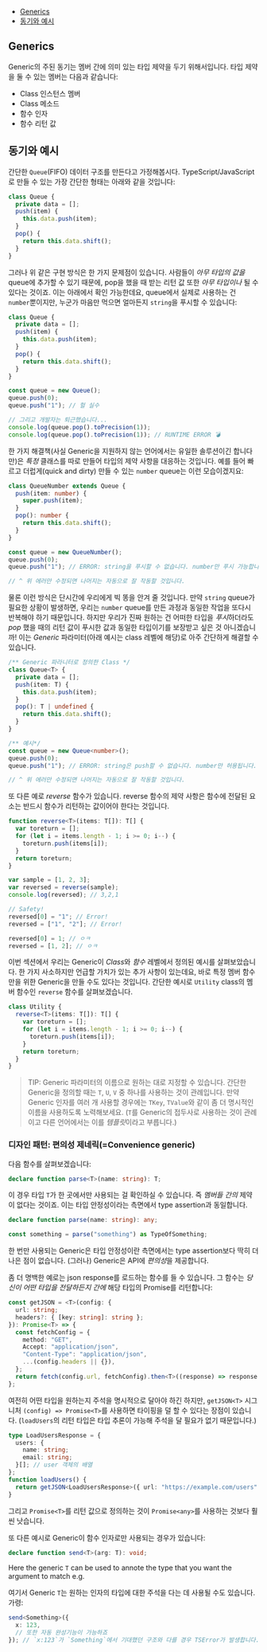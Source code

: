 - [Generics](#generics)
- [동기와 예시](#동기와-예시)

## Generics

Generic의 주된 동기는 멤버 간에 의미 있는 타입 제약을 두기 위해서입니다. 타입 제약을 둘 수 있는 멤버는 다음과 같습니다:

- Class 인스턴스 멤버
- Class 메소드
- 함수 인자
- 함수 리턴 값

## 동기와 예시

간단한 `Queue`(FIFO) 데이터 구조를 만든다고 가정해봅시다. TypeScript/JavaScript로 만들 수 있는 가장 간단한 형태는 아래와 같을 것입니다:

```ts
class Queue {
  private data = [];
  push(item) {
    this.data.push(item);
  }
  pop() {
    return this.data.shift();
  }
}
```

그러나 위 같은 구현 방식은 한 가지 문제점이 있습니다. 사람들이 _아무 타입의 값을_ queue에 추가할 수 있기 때문에, pop을 했을 때 받는 리턴 값 또한 _아무 타입이나_ 될 수 있다는 것이죠. 이는 아래에서 확인 가능한데요, queue에서 실제로 사용하는 건 `number`뿐이지만, 누군가 마음만 먹으면 얼마든지 `string`을 푸시할 수 있습니다:

```ts
class Queue {
  private data = [];
  push(item) {
    this.data.push(item);
  }
  pop() {
    return this.data.shift();
  }
}

const queue = new Queue();
queue.push(0);
queue.push("1"); // 헐 실수

// 그리고 개발자는 퇴근했습니다...
console.log(queue.pop().toPrecision(1));
console.log(queue.pop().toPrecision(1)); // RUNTIME ERROR 💣
```

한 가지 해결책(사실 Generic을 지원하지 않는 언어에서는 유일한 솔루션이긴 합니다만)은 _특정_ 클래스를 따로 만들어 타입의 제약 사항을 대응하는 것입니다. 예를 들어 빠르고 더럽게(quick and dirty) 만들 수 있는 `number` queue는 이런 모습이겠지요:

```ts
class QueueNumber extends Queue {
  push(item: number) {
    super.push(item);
  }
  pop(): number {
    return this.data.shift();
  }
}

const queue = new QueueNumber();
queue.push(0);
queue.push("1"); // ERROR: string을 푸시할 수 없습니다. number만 푸시 가능합니다.

// ^ 위 에러만 수정되면 나머지는 자동으로 잘 작동할 것입니다.
```

물론 이런 방식은 단시간에 우리에게 빅 똥을 안겨 줄 것입니다. 만약 `string` queue가 필요한 상황이 발생하면, 우리는 `number` queue를 만든 과정과 동일한 작업을 또다시 반복해야 하기 때문입니다. 하지만 우리가 진짜 원하는 건 어떠한 타입을 *푸시*하더라도 _pop_ 했을 때의 리턴 값이 푸시한 값과 동일한 타입이기를 보장받고 싶은 것 아니겠습니까! 이는 _Generic_ 파라미터(아래 예시는 class 레벨에 해당)로 아주 간단하게 해결할 수 있습니다.

```ts
/** Generic 파라니터로 정의한 Class */
class Queue<T> {
  private data = [];
  push(item: T) {
    this.data.push(item);
  }
  pop(): T | undefined {
    return this.data.shift();
  }
}

/** 예시*/
const queue = new Queue<number>();
queue.push(0);
queue.push("1"); // ERROR: string은 push할 수 없습니다. number만 허용됩니다.

// ^ 위 에러만 수정되면 나머지는 자동으로 잘 작동할 것입니다.
```

또 다른 예로 _reverse_ 함수가 있습니다. reverse 함수의 제약 사항은 함수에 전달된 요소는 반드시 함수가 리턴하는 값이어야 한다는 것입니다.

```ts
function reverse<T>(items: T[]): T[] {
  var toreturn = [];
  for (let i = items.length - 1; i >= 0; i--) {
    toreturn.push(items[i]);
  }
  return toreturn;
}

var sample = [1, 2, 3];
var reversed = reverse(sample);
console.log(reversed); // 3,2,1

// Safety!
reversed[0] = "1"; // Error!
reversed = ["1", "2"]; // Error!

reversed[0] = 1; // ㅇㅋ
reversed = [1, 2]; // ㅇㅋ
```

이번 섹션에서 우리는 Generic이 *Class*와 _함수_ 레벨에서 정의된 예시를 살펴보았습니다. 한 가지 사소하지만 언급할 가치가 있는 추가 사항이 있는데요, 바로 특정 멤버 함수만을 위한 Generic을 만들 수도 있다는 것입니다. 간단한 예시로 `Utility` class의 멤버 함수인 `reverse` 함수를 살펴보겠습니다.

```ts
class Utility {
  reverse<T>(items: T[]): T[] {
    var toreturn = [];
    for (let i = items.length - 1; i >= 0; i--) {
      toreturn.push(items[i]);
    }
    return toreturn;
  }
}
```

> TIP: Generic 파라미터의 이름으로 원하는 대로 지정할 수 있습니다. 간단한 Generic을 정의할 때는 `T`, `U`, `V` 중 하나를 사용하는 것이 관례입니다. 만약 Generic 인자를 여러 개 사용할 경우에는 `TKey`, `TValue`와 같이 좀 더 명시적인 이름을 사용하도록 노력해보세요. (`T`를 Generic의 접두사로 사용하는 것이 관례이고 다른 언어에서는 이를 *템플릿*이라고 부릅니다.)

### 디자인 패턴: 편의성 제네릭(=Convenience generic)

다음 함수를 살펴보겠습니다:

```ts
declare function parse<T>(name: string): T;
```

이 경우 타입 `T`가 한 곳에서만 사용되는 걸 확인하실 수 있습니다. 즉 _멤버들 간의_ 제약이 없다는 것이죠. 이는 타입 안정성이라는 측면에서 type assertion과 동일합니다.

```ts
declare function parse(name: string): any;

const something = parse("something") as TypeOfSomething;
```

한 번만 사용되는 Generic은 타입 안정성이란 측면에서는 type assertion보다 딱히 더 나은 점이 없습니다. (그러나) Generic은 API에 *편의성*을 제공합니다.

좀 더 명백한 예로는 json response를 로드하는 함수를 들 수 있습니다. 그 함수는 _당신이 어떤 타입을 전달하든지 간에_ 해당 타입의 Promise를 리턴합니다:

```ts
const getJSON = <T>(config: {
  url: string;
  headers?: { [key: string]: string };
}): Promise<T> => {
  const fetchConfig = {
    method: "GET",
    Accept: "application/json",
    "Content-Type": "application/json",
    ...(config.headers || {}),
  };
  return fetch(config.url, fetchConfig).then<T>((response) => response.json());
};
```

여전히 어떤 타입을 원하는지 주석을 명시적으로 달아야 하긴 하지만, `getJSON<T>` 시그니처 `(config) => Promise<T>`를 사용하면 타이핑을 덜 할 수 있다는 장점이 있습니다. (`loadUsers`의 리턴 타입은 타입 추론이 가능해 주석을 달 필요가 없기 때문입니다.)

```ts
type LoadUsersResponse = {
  users: {
    name: string;
    email: string;
  }[]; // user 객체의 배열
};
function loadUsers() {
  return getJSON<LoadUsersResponse>({ url: "https://example.com/users" });
}
```

그리고 `Promise<T>`를 리턴 값으로 정의하는 것이 `Promise<any>`를 사용하는 것보다 훨씬 낫습니다.

또 다른 예시로 Generic이 함수 인자로만 사용되는 경우가 있습니다:

```ts
declare function send<T>(arg: T): void;
```

Here the generic `T` can be used to annote the type that you want the argument to match e.g.

여기서 Generic `T`는 원하는 인자의 타입에 대한 주석을 다는 데 사용될 수도 있습니다. 가령:

```ts
send<Something>({
  x: 123,
  // 또한 자동 완성기능이 가능하죠
}); // `x:123`가 `Something`에서 기대했던 구조와 다를 경우 TSError가 발생합니다.
```
